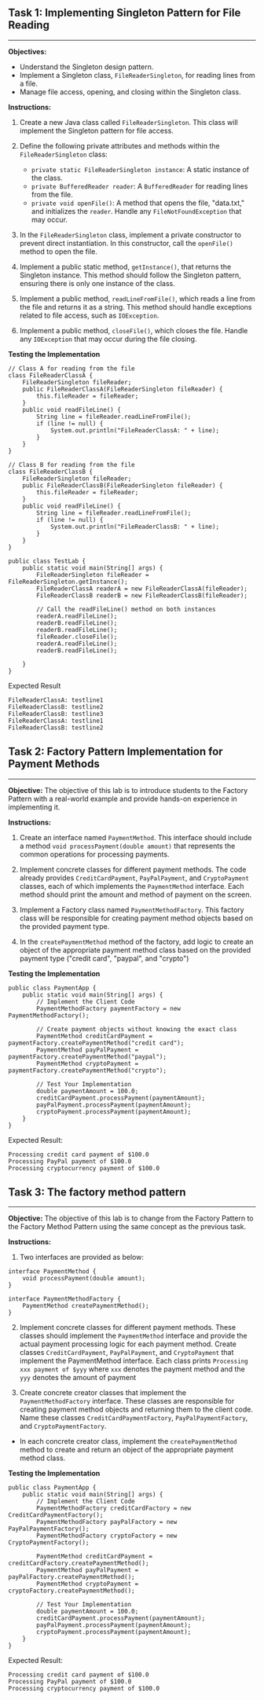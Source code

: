 ## Task 1:  Implementing Singleton Pattern for File Reading


---

**Objectives:**
- Understand the Singleton design pattern.
- Implement a Singleton class, `FileReaderSingleton`, for reading lines from a file.
- Manage file access, opening, and closing within the Singleton class.

**Instructions:**

1. Create a new Java class called `FileReaderSingleton`. This class will implement the Singleton pattern for file access.

2. Define the following private attributes and methods within the `FileReaderSingleton` class:

   - `private static FileReaderSingleton instance`: A static instance of the class.
   - `private BufferedReader reader`: A `BufferedReader` for reading lines from the file.
   - `private void openFile()`: A method that opens the file, "data.txt," and initializes the `reader`. Handle any `FileNotFoundException` that may occur.

3. In the `FileReaderSingleton` class, implement a private constructor to prevent direct instantiation. In this constructor, call the `openFile()` method to open the file.

4. Implement a public static method, `getInstance()`, that returns the Singleton instance. This method should follow the Singleton pattern, ensuring there is only one instance of the class.

5. Implement a public method, `readLineFromFile()`, which reads a line from the file and returns it as a string. This method should handle exceptions related to file access, such as `IOException`.

6. Implement a public method, `closeFile()`, which closes the file. Handle any `IOException` that may occur during the file closing.

**Testing the Implementation**

```
// Class A for reading from the file
class FileReaderClassA {
    FileReaderSingleton fileReader;
    public FileReaderClassA(FileReaderSingleton fileReader) {
        this.fileReader = fileReader;
    }
    public void readFileLine() {
        String line = fileReader.readLineFromFile();
        if (line != null) {
            System.out.println("FileReaderClassA: " + line);
        }
    }
}

// Class B for reading from the file
class FileReaderClassB {
    FileReaderSingleton fileReader;
    public FileReaderClassB(FileReaderSingleton fileReader) {
        this.fileReader = fileReader;
    }
    public void readFileLine() {
        String line = fileReader.readLineFromFile();
        if (line != null) {
            System.out.println("FileReaderClassB: " + line);
        }
    }
}

public class TestLab {
    public static void main(String[] args) {
        FileReaderSingleton fileReader = FileReaderSingleton.getInstance();
        FileReaderClassA readerA = new FileReaderClassA(fileReader);
        FileReaderClassB readerB = new FileReaderClassB(fileReader);

        // Call the readFileLine() method on both instances
        readerA.readFileLine();
        readerB.readFileLine();
        readerB.readFileLine();
        fileReader.closeFile();
        readerA.readFileLine();
        readerB.readFileLine();
        
    }
}
```

Expected Result

```
FileReaderClassA: testline1
FileReaderClassB: testline2
FileReaderClassB: testline3
FileReaderClassA: testline1
FileReaderClassB: testline2
```


## Task 2: Factory Pattern Implementation for Payment Methods
---


**Objective:**
The objective of this lab is to introduce students to the Factory Pattern with a real-world example and provide hands-on experience in implementing it.

**Instructions:**

1. Create an interface named `PaymentMethod`. This interface should include a method `void processPayment(double amount)` that represents the common operations for processing payments.

2. Implement concrete classes for different payment methods. The code already provides `CreditCardPayment`, `PayPalPayment`, and `CryptoPayment` classes, each of which implements the `PaymentMethod` interface. Each method should print the amount and method of payment on the screen.

3. Implement a Factory class named `PaymentMethodFactory`. This factory class will be responsible for creating payment method objects based on the provided payment type.

4. In the `createPaymentMethod` method of the factory, add logic to create an object of the appropriate payment method class based on the provided payment type ("credit card", "paypal", and "crypto")

**Testing the Implementation**
```
public class PaymentApp {
    public static void main(String[] args) {
        // Implement the Client Code
        PaymentMethodFactory paymentFactory = new PaymentMethodFactory();

        // Create payment objects without knowing the exact class
        PaymentMethod creditCardPayment = paymentFactory.createPaymentMethod("credit card");
        PaymentMethod payPalPayment = paymentFactory.createPaymentMethod("paypal");
        PaymentMethod cryptoPayment = paymentFactory.createPaymentMethod("crypto");

        // Test Your Implementation
        double paymentAmount = 100.0;
        creditCardPayment.processPayment(paymentAmount);
        payPalPayment.processPayment(paymentAmount);
        cryptoPayment.processPayment(paymentAmount);
    }
}
```
Expected Result:
```
Processing credit card payment of $100.0
Processing PayPal payment of $100.0
Processing cryptocurrency payment of $100.0
```


## Task 3: The factory method pattern

---

**Objective:**
The objective of this lab is to change from the Factory Pattern to the Factory Method Pattern using the same concept as the previous task.

**Instructions:**

1. Two interfaces are provided as below:

```
interface PaymentMethod {
    void processPayment(double amount);
}

interface PaymentMethodFactory {
    PaymentMethod createPaymentMethod();
}
```

2. Implement concrete classes for different payment methods. These classes should implement the `PaymentMethod` interface and provide the actual payment processing logic for each payment method. Create classes `CreditCardPayment`, `PayPalPayment`, and `CryptoPayment` that implement the PaymentMethod interface. Each class prints `Processing xxx payment of $yyy` where `xxx` denotes the payment method and the `yyy` denotes the amount of payment

3. Create concrete creator classes that implement the `PaymentMethodFactory` interface. These classes are responsible for creating payment method objects and returning them to the client code. Name these classes `CreditCardPaymentFactory`, `PayPalPaymentFactory`, and `CryptoPaymentFactory`.

  * In each concrete creator class, implement the `createPaymentMethod` method to create and return an object of the appropriate payment method class.

**Testing the Implementation**
```
public class PaymentApp {
    public static void main(String[] args) {
        // Implement the Client Code
        PaymentMethodFactory creditCardFactory = new CreditCardPaymentFactory();
        PaymentMethodFactory payPalFactory = new PayPalPaymentFactory();
        PaymentMethodFactory cryptoFactory = new CryptoPaymentFactory();

        PaymentMethod creditCardPayment = creditCardFactory.createPaymentMethod();
        PaymentMethod payPalPayment = payPalFactory.createPaymentMethod();
        PaymentMethod cryptoPayment = cryptoFactory.createPaymentMethod();

        // Test Your Implementation
        double paymentAmount = 100.0;
        creditCardPayment.processPayment(paymentAmount);
        payPalPayment.processPayment(paymentAmount);
        cryptoPayment.processPayment(paymentAmount);
    }
}
```
Expected Result:
```
Processing credit card payment of $100.0
Processing PayPal payment of $100.0
Processing cryptocurrency payment of $100.0
```
